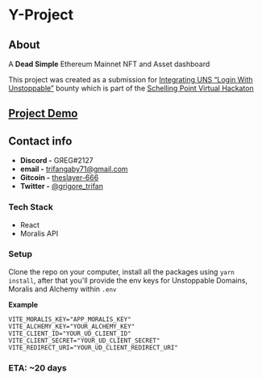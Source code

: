 # Y-Project

## About
A **Dead Simple** Ethereum Mainnet NFT and Asset dashboard 

This project was created as a submission for [Integrating UNS “Login With Unstoppable”](https://gitcoin.co/issue/unstoppabledomains/gitcoin-bounties/4/100027487) bounty which is part of the [Schelling Point Virtual Hackaton](https://gitcoin.co/hackathon/schellingpoint)

## [Project Demo](https://youtu.be/XNY8FaUSwVI)

## Contact info

- **Discord -** GЯEG#2127
- **email -** trifangaby71@gmail.com
- **Gitcoin -** [theslayer-666](https://gitcoin.co/profile/theslayer-666)
- **Twitter -** [@grigore_trifan](https://twitter.com/grigore_trifan)

### Tech Stack

- React
- Moralis API

### Setup

Clone the repo on your computer, install all the packages using `yarn install`, after that you'll provide the env keys for Unstoppable Domains, Moralis and Alchemy within `.env`

**Example**

```env
VITE_MORALIS_KEY="APP_MORALIS_KEY"
VITE_ALCHEMY_KEY="YOUR_ALCHEMY_KEY"
VITE_CLIENT_ID="YOUR_UD_CLIENT_ID"
VITE_CLIENT_SECRET="YOUR_UD_CLIENT_SECRET"
VITE_REDIRECT_URI="YOUR_UD_CLIENT_REDIRECT_URI"
```

### ETA: ~20 days
